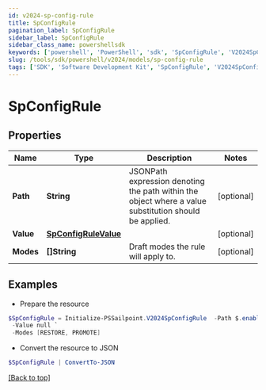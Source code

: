 ```yaml
---
id: v2024-sp-config-rule
title: SpConfigRule
pagination_label: SpConfigRule
sidebar_label: SpConfigRule
sidebar_class_name: powershellsdk
keywords: ['powershell', 'PowerShell', 'sdk', 'SpConfigRule', 'V2024SpConfigRule'] 
slug: /tools/sdk/powershell/v2024/models/sp-config-rule
tags: ['SDK', 'Software Development Kit', 'SpConfigRule', 'V2024SpConfigRule']
---
```



# SpConfigRule

## Properties

Name | Type | Description | Notes
------------ | ------------- | ------------- | -------------
**Path** | **String** | JSONPath expression denoting the path within the object where a value substitution should be applied. | [optional] 
**Value** | [**SpConfigRuleValue**](sp-config-rule-value) |  | [optional] 
**Modes** | **[]String** | Draft modes the rule will apply to. | [optional] 

## Examples

- Prepare the resource
```powershell
$SpConfigRule = Initialize-PSSailpoint.V2024SpConfigRule  -Path $.enabled `
 -Value null `
 -Modes [RESTORE, PROMOTE]
```

- Convert the resource to JSON
```powershell
$SpConfigRule | ConvertTo-JSON
```


[[Back to top]](#) 

